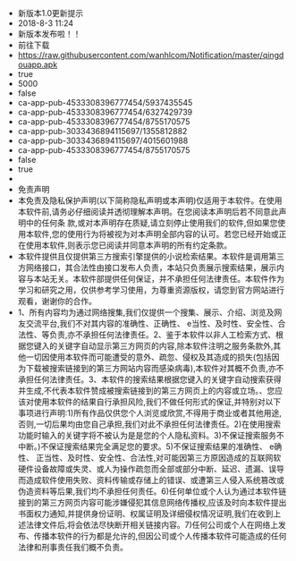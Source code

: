 - 新版本1.0更新提示
- 2018-8-3 11:24
- 新版本发布啦！！
- 前往下载
- https://raw.githubusercontent.com/wanhlcom/Notification/master/qingdouapp.apk
- true
- 5000
- false
- ca-app-pub-4533308396777454/5937435545
- ca-app-pub-4533308396777454/6327429739
- ca-app-pub-4533308396777454/8755170575
- ca-app-pub-3033436894115697/1355812882
- ca-app-pub-3033436894115697/4015601988
- ca-app-pub-4533308396777454/8755170575
- false
- true
-
- 免责声明
- 本免责及隐私保护声明(以下简称隐私声明或本声明)仅适用于本软件。在使用本软件前,请务必仔细阅读并透彻理解本声明。在您阅读本声明后若不同意此声明中的任何条 款,或对本声明存在质疑,请立刻停止使用我们的软件,但如果您使用本软件,您的使用行为将被视为对本声明全部内容的认可。若您已经开始或正在使用本软件,则表示您已阅读并同意本声明的所有约定条款。
- 本软件提供且仅提供第三方搜索引擎提供的小说检索结果。本软件是调用第三方网络接口，其合法性由接口发布人负责，本站只负责展示搜索结果，展示内容与本站无关。本软件部提供任何保证，并不承担任何法律责任。本软件作为学习和研究之用，仅供参考学习使用，为尊重资源版权，请您到官方网站进行观看，谢谢你的合作。
- 1、所有内容均为通过网络搜集,我们仅提供一个搜集、展示、介绍、浏览及网友交流平台,我们不对其内容的准确性、正确性、 e当性、及时性、安全性、合法性、等负责,亦不承担任何法律责任。2、鉴于本软件以非人工检索方式、根据您键入的关键字自动显示第三方网页的内容,除本软件注明之服务条款外,其他一切因使用本软件而可能遭受的意外、疏忽、侵权及其造成的损失(包括因为下载被搜索链接到的第三方网站内容而感染病毒),本软件对其概不负责,亦不承担任何法律责任。3、本软件的搜索结果根据您键入的关键字自动搜索获得并生成,不代表本软件赞成被搜索链接到的第三方网页上的内容或立场。、您应该对使用本软件的结果自行承担风险,我们不做任何形式的保证,并特别对以下事项进行声明:1)所有作品仅供您个人浏览或欣赏,不得用于商业或者其他用途,否则,一切后果均由您自己承担,我们对此不承担任何法律责任。2)在使用搜索功能时输入的关键字将不被认为是是您的个人隐私资料。3)不保证搜索服务不中断。)不保证搜索结果完全满足您的要求。5)不保证搜索结果的准确性、 e确性、 正当性、及时性、安全性、合法性,对可能因第三方原因造成的互联网软硬件设备故障或失灵、或人为操作疏忽而全部或部分中断、延迟、遗漏、误导而造成软件使用失败、资料传输或存储上的错误、或遭第三人侵入系统篡改或伪造资料等后果,我们均不承担任何责任。6)任何单位或个人认为通过本软件链接到的第三方网页内容可能涉嫌侵犯其信息网络传播权,应该及时向本软件提出书面权力通知,并提供身份证明、权属证明及详细侵权情况证明,我们在收到上述法律文件后,将会依法尽快断开相关链接内容。7)任何公司或个人在网络上发布、传播本软件的行为都是允许的,但因公司或个人传播本软件可能造成的任何法律和刑事责任我们概不负责。
